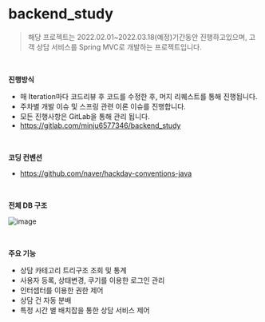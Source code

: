 # backend_study
> 해당 프로젝트는 2022.02.01~2022.03.18(예정)기간동안 진행하고있으며, 고객 상담 서비스를 Spring MVC로 개발하는 프로젝트입니다.

<br>

**진행방식**

-   매 Iteration마다 코드리뷰 후 코드를 수정한 후, 머지 리퀘스트를 통해 진행됩니다.
-   주차별 개발 이슈 및 스프링 관련 이론 이슈를 진행합니다.
-   모든 진행사항은 GitLab을 통해 관리 됩니다.
  -   https://gitlab.com/minju6577346/backend_study   

<br>

**코딩 컨벤션**

- https://github.com/naver/hackday-conventions-java

<br>

**전체 DB 구조**

![image](https://user-images.githubusercontent.com/58619427/154786021-a3393f1c-d515-4fb7-b756-3ec88b705f12.png)

<br>

**주요 기능**

- 상담 카테고리 트리구조 조회 및 통계
- 사용자 등록, 상태변경, 쿠기를 이용한 로그인 관리
- 인터셉터를 이용한 권한 제어
- 상담 건 자동 분배 
- 특정 시간 별 배치잡을 통한 상담 서비스 제어
